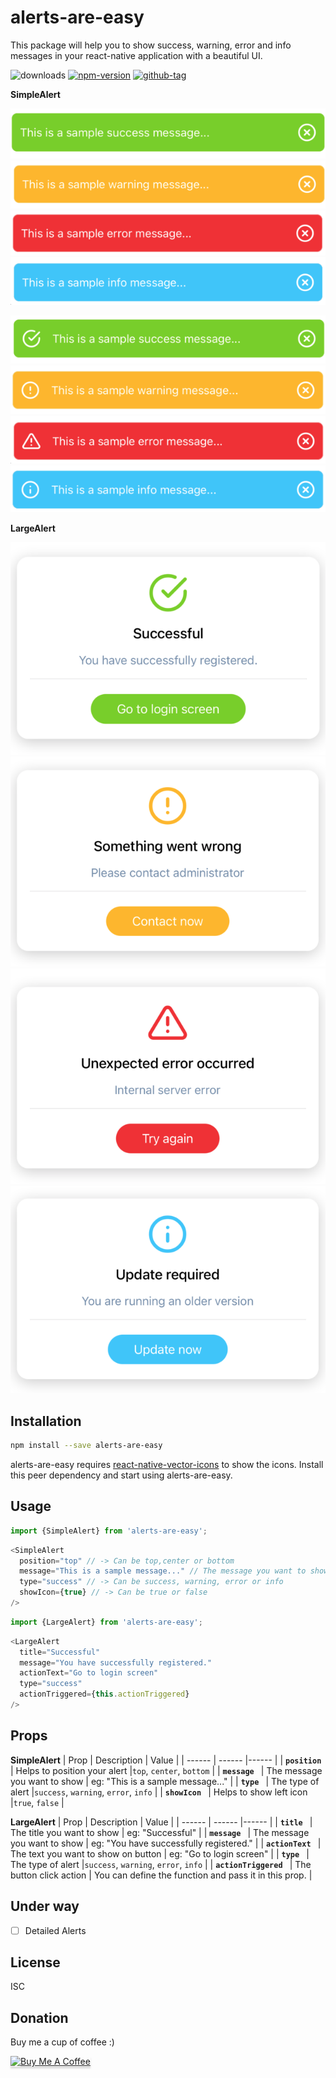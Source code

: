 # alerts-are-easy

This package will help you to show success, warning, error and info messages in your react-native application with a beautiful UI.

![downloads](https://img.shields.io/npm/dt/alerts-are-easy.svg)
[![npm-version](https://img.shields.io/npm/v/alerts-are-easy.svg)](https://www.npmjs.com/package/alerts-are-easy)
[![github-tag](https://img.shields.io/github/tag/Vyshakhcs1/alerts-are-easy.svg?maxAge=1800)](https://github.com/Vyshakhcs1/alerts-are-easy/)

**SimpleAlert**

![N|Solid](https://raw.githubusercontent.com/Vyshakhcs1/alerts-are-easy/main/.github/images/sc-1.png)
![N|Solid](https://raw.githubusercontent.com/Vyshakhcs1/alerts-are-easy/main/.github/images/wr-1.png)
![N|Solid](https://raw.githubusercontent.com/Vyshakhcs1/alerts-are-easy/main/.github/images/er-1.png)
![N|Solid](https://raw.githubusercontent.com/Vyshakhcs1/alerts-are-easy/main/.github/images/inf-1.png)

![N|Solid](https://raw.githubusercontent.com/Vyshakhcs1/alerts-are-easy/main/.github/images/sc-2.png)
![N|Solid](https://raw.githubusercontent.com/Vyshakhcs1/alerts-are-easy/main/.github/images/wr-2.png)
![N|Solid](https://raw.githubusercontent.com/Vyshakhcs1/alerts-are-easy/main/.github/images/er-2.png)
![N|Solid](https://raw.githubusercontent.com/Vyshakhcs1/alerts-are-easy/main/.github/images/inf-2.png)

**LargeAlert**

![N|Solid](https://raw.githubusercontent.com/Vyshakhcs1/alerts-are-easy/main/.github/images/lsc.png)
![N|Solid](https://raw.githubusercontent.com/Vyshakhcs1/alerts-are-easy/main/.github/images/lwr.png)
![N|Solid](https://raw.githubusercontent.com/Vyshakhcs1/alerts-are-easy/main/.github/images/ler.png)
![N|Solid](https://raw.githubusercontent.com/Vyshakhcs1/alerts-are-easy/main/.github/images/linf.png)

## Installation

```bash
npm install --save alerts-are-easy
```

alerts-are-easy requires [react-native-vector-icons](https://www.npmjs.com/package/react-native-vector-icons/) to show the icons.
Install this peer dependency and start using alerts-are-easy.

## Usage

```js
import {SimpleAlert} from 'alerts-are-easy';
```

```js
<SimpleAlert
  position="top" // -> Can be top,center or bottom
  message="This is a sample message..." // The message you want to show
  type="success" // -> Can be success, warning, error or info
  showIcon={true} // -> Can be true or false
/>
```

```js
import {LargeAlert} from 'alerts-are-easy';
```

```js
<LargeAlert
  title="Successful"
  message="You have successfully registered."
  actionText="Go to login screen"
  type="success"
  actionTriggered={this.actionTriggered}
/>
```

## Props

**SimpleAlert**
| Prop | Description | Value |
| ------ | ------ |------ |
| **`position`** | Helps to position your alert |`top`, `center`, `bottom` |
| **`message `** | The message you want to show | eg: "This is a sample message..." |
| **`type `** | The type of alert |`success`, `warning`, `error`, `info` |
| **`showIcon `** | Helps to show left icon |`true`, `false` |

**LargeAlert**
| Prop | Description | Value |
| ------ | ------ |------ |
| **`title `** | The title you want to show | eg: "Successful" |
| **`message `** | The message you want to show | eg: "You have successfully registered." |
| **`actionText `** | The text you want to show on button | eg: "Go to login screen" |
| **`type `** | The type of alert |`success`, `warning`, `error`, `info` |
| **`actionTriggered `** | The button click action | You can define the function and pass it in this prop. |

## Under way

- [ ] Detailed Alerts

## License

ISC

## Donation

Buy me a cup of coffee :)

<a href="https://www.buymeacoffee.com/vyshakh.vj" target="_blank"><img src="https://www.buymeacoffee.com/assets/img/custom_images/orange_img.png" alt="Buy Me A Coffee" style="height: 41px !important;width: 174px !important;box-shadow: 0px 3px 2px 0px rgba(190, 190, 190, 0.5) !important;-webkit-box-shadow: 0px 3px 2px 0px rgba(190, 190, 190, 0.5) !important;" ></a>
